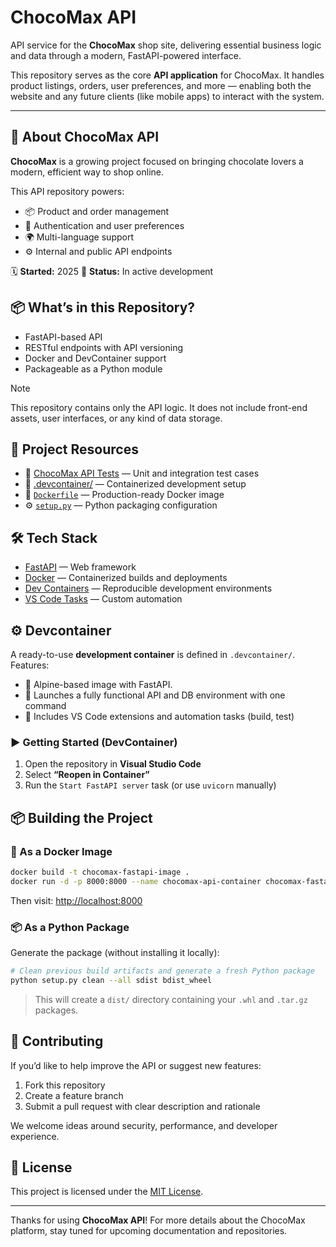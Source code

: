 # ChocoMax API

API service for the **ChocoMax** shop site, delivering essential business logic and data through a modern, FastAPI-powered interface.

This repository serves as the core **API application** for ChocoMax. It handles product listings, orders, user preferences, and more — enabling both the website and any future clients (like mobile apps) to interact with the system.

---

## 🧾 About ChocoMax API

**ChocoMax** is a growing project focused on bringing chocolate lovers a modern, efficient way to shop online.

This API repository powers:

- 📦 Product and order management
- 🔐 Authentication and user preferences
- 🌍 Multi-language support
- ⚙️ Internal and public API endpoints

🗓️ **Started:** 2025
🚀 **Status:** In active development

## 📦 What’s in this Repository?

- FastAPI-based API
- RESTful endpoints with API versioning
- Docker and DevContainer support
- Packageable as a Python module

> [!NOTE]
> This repository contains only the API logic. It does not include front-end assets, user interfaces, or any kind of data storage.

## 🧭 Project Resources

- 🧪 [ChocoMax API Tests](./tests) — Unit and integration test cases
- 🐳 [.devcontainer/](.devcontainer/) — Containerized development setup
- 📄 [`Dockerfile`](./Dockerfile) — Production-ready Docker image
- ⚙️ [`setup.py`](./setup.py) — Python packaging configuration

## 🛠️ Tech Stack

- [FastAPI](https://fastapi.tiangolo.com) — Web framework
- [Docker](https://www.docker.com) — Containerized builds and deployments
- [Dev Containers](https://containers.dev) — Reproducible development environments
- [VS Code Tasks](https://code.visualstudio.com/docs/editor/tasks) — Custom automation

## ⚙️ Devcontainer

A ready-to-use **development container** is defined in `.devcontainer/`. Features:

- 🐧 Alpine-based image with FastAPI.
- 🚀 Launches a fully functional API and DB environment with one command
- 📎 Includes VS Code extensions and automation tasks (build, test)

### ▶️ Getting Started (DevContainer)

1. Open the repository in **Visual Studio Code**
2. Select **“Reopen in Container”**
3. Run the `Start FastAPI server` task (or use `uvicorn` manually)

## 📦 Building the Project

### 🔧 As a Docker Image

```bash
docker build -t chocomax-fastapi-image .
docker run -d -p 8000:8000 --name chocomax-api-container chocomax-fastapi-image
```

Then visit: [http://localhost:8000](http://localhost:8000)

### 📦 As a Python Package

Generate the package (without installing it locally):

```bash
# Clean previous build artifacts and generate a fresh Python package
python setup.py clean --all sdist bdist_wheel
```

> This will create a `dist/` directory containing your `.whl` and `.tar.gz` packages.

## 🤝 Contributing

If you’d like to help improve the API or suggest new features:

1. Fork this repository
2. Create a feature branch
3. Submit a pull request with clear description and rationale

We welcome ideas around security, performance, and developer experience.

## 📄 License

This project is licensed under the [MIT License](LICENSE).

---

Thanks for using **ChocoMax API**!
For more details about the ChocoMax platform, stay tuned for upcoming documentation and repositories.
